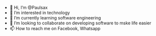 - 👋 Hi, I’m @Paulsax
- 👀 I’m interested in technology 
- 🌱 I’m currently learning software engineering 
- 💞️ I’m looking to collaborate on developing software to mske life easier 
- 📫 How to reach me on Facebook, Whatsapp 

<!---
Paulsax/Paulsax is a ✨ special ✨ repository because its `README.md` (this file) appears on your GitHub profile.
You can click the Preview link to take a look at your changes.
--->
